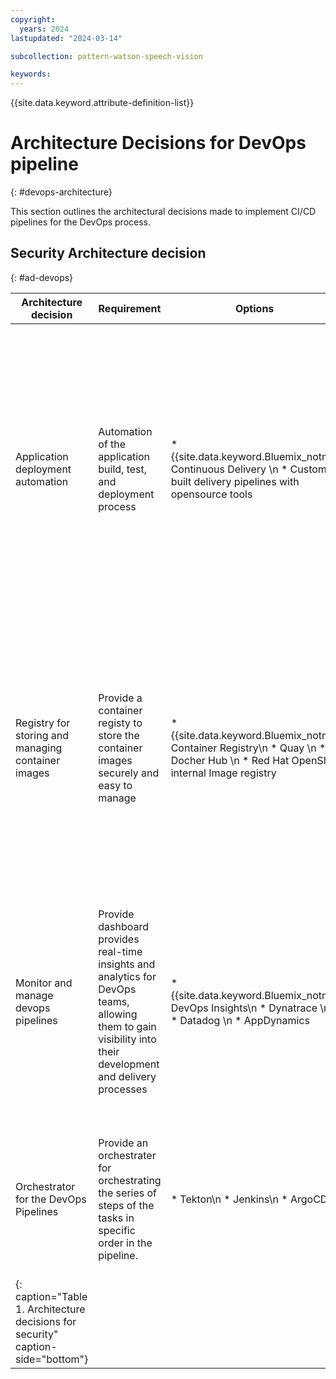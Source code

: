 ```yaml
---
copyright:
  years: 2024
lastupdated: "2024-03-14"

subcollection: pattern-watson-speech-vision

keywords:
---
```

{{site.data.keyword.attribute-definition-list}}

# Architecture Decisions for DevOps pipeline

{: #devops-architecture}

This section outlines the architectural decisions made to implement CI/CD pipelines for the DevOps process.

## Security Architecture decision

{: #ad-devops}

| Architecture decision                                                            | Requirement                                                                                                                                                  | Options                                                                                                | Decision                      | Rationale                                                                                                                                                                                                                                                                                                                                                                                                                                                                                                                                                                                |
| -------------------------------------------------------------------------------- | ------------------------------------------------------------------------------------------------------------------------------------------------------------ | ------------------------------------------------------------------------------------------------------ | ----------------------------- | ---------------------------------------------------------------------------------------------------------------------------------------------------------------------------------------------------------------------------------------------------------------------------------------------------------------------------------------------------------------------------------------------------------------------------------------------------------------------------------------------------------------------------------------------------------------------------------------- |
| Application deployment automation                                                | Automation of the application build, test, and deployment process                                                                                            | * {{site.data.keyword.Bluemix_notm}} Continuous Delivery \n * Custom built delivery pipelines with opensource tools             | {{site.data.keyword.Bluemix_notm}} Continuous Delivery | {{site.data.keyword.Bluemix_notm}} Continuous Delivery is based on the principles of continuous integration and continuous delivery (CI/CD), which involve automating the build, test, and deployment of software applications in a continuous and iterative manner. This approach helps to ensure that applications are developed and delivered quickly and reliably, while also reducing the risk of errors and failures.{{site.data.keyword.Bluemix_notm}} Continuous Delivery is designed to work with a range of development tools and platforms, including {{site.data.keyword.Bluemix_notm}} Foundry, {{site.data.keyword.Bluemix_notm}} Functions, and {{site.data.keyword.Bluemix_notm}} Kubernetes Service. |
| Registry for storing and managing container images                               | Provide a container registy to store the container images securely and easy to manage                                                                        | * {{site.data.keyword.Bluemix_notm}} Container Registry\n * Quay \n * Docher Hub \n * Red Hat OpenShift internal Image registry | {{site.data.keyword.Bluemix_notm}} Container Registry  | {{site.data.keyword.Bluemix_notm}} Container Registry is a managed service that provides a centralized location for storing and managing container images, including Docker images, Kubernetes images, and other container formats. Its easier to track and manage your images across multiple environments. It integrates with other {{site.data.keyword.Bluemix_notm}} services, such as {{site.data.keyword.Bluemix_notm}} Kubernetes Service, {{site.data.keyword.Bluemix_notm}} Foundry, and {{site.data.keyword.Bluemix_notm}} Functions, to streamline the containerized application development and deployment processes.                                                                                     |
| Monitor and manage devops pipelines                                              | Provide dashboard provides real-time insights and analytics for DevOps teams, allowing them to gain visibility into their development and delivery processes | * {{site.data.keyword.Bluemix_notm}} DevOps Insights\n * Dynatrace \n * Datadog \n * AppDynamics                                | {{site.data.keyword.Bluemix_notm}} DevOps Insights     | {{site.data.keyword.Bluemix_notm}} DevOps Insights automatically displays historical data from all of the {{site.data.keyword.Bluemix_notm}}® Continuous Delivery within your toolchain. {{site.data.keyword.Bluemix_notm}} DevOps Insights integrates with other {{site.data.keyword.Bluemix_notm}} services, such as {{site.data.keyword.Bluemix_notm}} Kubernetes Service, {{site.data.keyword.Bluemix_notm}} Foundry, and {{site.data.keyword.Bluemix_notm}} Functions, to provide a comprehensive DevOps platform.                                                                                                                                                                                                                                                |
| Orchestrator for the DevOps Pipelines                                            | Provide an orchestrater for orchestrating the series of steps of the tasks in specific order in the pipeline.                                                | * Tekton\n * Jenkins\n * ArgoCD                                                                        | Tekton                        | Tekton pipelines are composed of a series of tasks that are executed in a specific order, and each task can be customized to perform a specific function, such as building a Docker image, running tests, or deploying to a cloud-based environment. It streamline the development and delivery processes, improve collaboration and visibility, and reduce errors and downtime.                                                                                                                                                                                                         |
| {: caption="Table 1. Architecture decisions for security" caption-side="bottom"} |                                                                                                                                                              |                                                                                                        |                               |                                                                                                                                                                                                                                                                                                                                                                                                                                                                                                                                                                                          |
